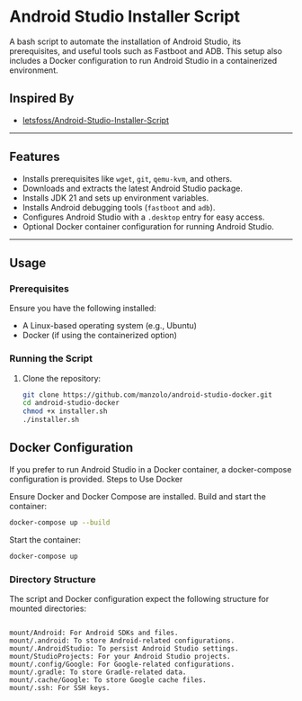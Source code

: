 # Android Studio Installer Script

A bash script to automate the installation of Android Studio, its prerequisites, and useful tools such as Fastboot and ADB. This setup also includes a Docker configuration to run Android Studio in a containerized environment.

## Inspired By
- [letsfoss/Android-Studio-Installer-Script](https://github.com/letsfoss/Android-Studio-Installer-Script)

---

## Features
- Installs prerequisites like `wget`, `git`, `qemu-kvm`, and others.
- Downloads and extracts the latest Android Studio package.
- Installs JDK 21 and sets up environment variables.
- Installs Android debugging tools (`fastboot` and `adb`).
- Configures Android Studio with a `.desktop` entry for easy access.
- Optional Docker container configuration for running Android Studio.

---

## Usage

### Prerequisites
Ensure you have the following installed:
- A Linux-based operating system (e.g., Ubuntu)
- Docker (if using the containerized option)

### Running the Script
1. Clone the repository:
   ```bash
   git clone https://github.com/manzolo/android-studio-docker.git
   cd android-studio-docker
   chmod +x installer.sh
   ./installer.sh
   ```

## Docker Configuration

If you prefer to run Android Studio in a Docker container, a docker-compose configuration is provided.
Steps to Use Docker

Ensure Docker and Docker Compose are installed.
Build and start the container:
```bash
docker-compose up --build
```
Start the container:
```bash
docker-compose up
```
### Directory Structure

The script and Docker configuration expect the following structure for mounted directories:

```

mount/Android: For Android SDKs and files.
mount/.android: To store Android-related configurations.
mount/.AndroidStudio: To persist Android Studio settings.
mount/StudioProjects: For your Android Studio projects.
mount/.config/Google: For Google-related configurations.
mount/.gradle: To store Gradle-related data.
mount/.cache/Google: To store Google cache files.
mount/.ssh: For SSH keys.

```
